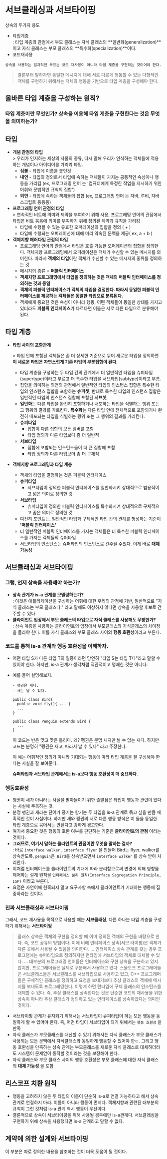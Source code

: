 # 서브클래싱과 서브타이핑

상속의 두가지 용도

- 타입계층  
  : 타입 계층의 관점에서 부모 클래스는 자식 클래스의 **일반화(generalization)**이고 자식 클래스는 부모 클래스의 **특수화(specialization)**이다.
- 코드재사용  

`상속을 사용하는 일차적인 목표는 코드 재사용이 아니라 타입 계층을 구현하는 것이어야 한다.`



> 결론부터 말하자면 동일한 메시지에 대해 서로 다르게 행동할 수 있는 다형적인 객체를 구현하기 위해서는 객체의 행동을 기반으로 타입 계층을 구성해야 한다.



## 올바른 타입 계층을 구성하는 원칙?

### 타입 계층이란 무엇인가? 상속을 이용해 타입 계층을 구현한다는 것은 무엇을 의미하는가?



## 타입

- **개념 관점의 타입**  
  \> 우리가 인지하는 세상의 사물의 종류, 다시 말해 우리가 인식하는 객체들에 적용하는 개념이나 아이디어를 가리켜 타입.
  - **심볼** - 타입에 이름을 붙인것
  - **내연** - 타입의 정의로서 타입에 속하는 객체들이 가지는 공통적인 속성이나 행동을 가리킴 (ex, 프로그래밍 언어 는 '컴퓨터에게 특정한 작업을 지시하기 위한 어휘와 문법적인 규칙의 집합')
  - **외연** - 타입에 속하는 객체들의 집합 (ex, 프로그래밍 언어 는 자바, 루비, 자바스크립트 등등등)
- **프로그래밍 언어 관점의 타입**  
  \> 연속적인 비트에 의미와 제약을 부여하기 위해 사용, 프로그래밍 언어의 관점에서 타입은 비트 묶음에 의미를 부여하기 위해 정의된 제약과 규칙을 가리킴
  - 타입에 수행될 수 있는 유효한 오퍼레이션의 집합을 정의 ( + )
  - 타입에 수행되는 오퍼레이션에 대해 미리 약속된 문맥을 제공( ex, a + b )
- **객체지향 패러다임 관점의 타입**
  - 프로그래밍 언어의 관점에서 타입은 호출 가능한 오퍼레이션의 집합을 정의한다. 객체지향 프로그래밍에서 오퍼레이션은 객체가 수신할 수 있는 메시지를 의미한다. 따라서 **객체의 타입**이란 객체가 수신할 수 있는 메시지의 종류를 정의하는 것
  - 메시지의 종류 = **퍼블릭 인터페이스**
  - **객체지향 프로그래밍에서 타입을 정의하는 것은 객체의 퍼블릭 인터페이스를 정의하는 것과 동일**
  - **객체의 퍼블릭 인터페이스가 객체의 타입을 결정한다. 따라서 동일한 퍼블릭 인터페이스를 제공하는 객체들은 동일한 타입으로 분류된다.**
  - 객체에게 중요한 것은 속성이 아니라 행동, 어떤 객체들이 동일한 상태를 가지고 있더라도 **퍼블릭 인터페이스**가 다르다면 이들은 서로 다른 타입으로 분류해야 된다.

## 타입 계층

- **타입 사이의 포함관계**

  \> 타입 안에 포함된 객체들은 좀 더 상세한 기준으로 묶어 새로운 타입을 정의하면 **이 새로운 타입은 자연스럽게 기존 타입의 부분집합이 된다.**

  - 타입 계층을 구성하는 두 타입 간의 관계에서 더 일반적인 타입을 슈퍼타입(supertype)이라고 부르고 더 특수한 타입을 서브타입(subtype)이라고 부름.
  - 집합을 의미하는 외연의 관점에서 일반적인 타입의 인스턴스 집합은 특수한 타입의 인스턴스 집합을 포함하는 **슈퍼셋**, 반대로 특수한 타입의 인스턴스 집합은 일반적인 타입의 인스턴스 집합에 포함된 **서브셋**
  - **일반화**는 다른 타입을 완전히 포함하거나 내포하는 타입을 식별하는 행위 또는 그 행위의 결과를 가르킨다. **특수화**는 다른 타입 안에 전체적으로 포함되거나 완전히 내포되는 타입을 식별하는 행위 또는 그 행위의 결과를 가리킨다.
  - **슈퍼타입**
    - 집합이 다른 집합의 모든 멤버를 포함
    - 타입 정의가 다른 타입보다 좀 더 일반적
  - **서브타입**
    - 집합에 포함되는 인스턴스들이 더 큰 집합에 포함
    - 타입 정의가 다른 타입보더 좀 더 구체적

- **객체지향 프로그래밍과 타입 계층**

  - 객체의 타입을 결정하는 것은 퍼블릭 인터페이스
  - **슈퍼타입**
    - 서브타입이 정의한 퍼블릭 인터페이스를 일반화시켜 상대적으로 범용적이고 넓은 의미로 정의한 것
  - **서브타입**
    - 슈퍼타입이 정의한 퍼블릭 인터페이스를 특수화시켜 상대적으로 구체적으고 좁은 의미로 정의한 것
  - 여전히 포인트는, 일반적인 타입과 구체적인 타입 간의 관계를 형성하는 기준이 **'퍼블릭 인터페이스'**
  - 더 일반적인 퍼블릭 인터페이스를 가지는 객체들은 더 특수한 퍼블릭 인터페이스를 가지는 객체들의 슈퍼타입
  - 서브타입의 인스턴스는 슈퍼타입의 인스턴스로 간주될 수있다. 이게 바로 **대체가능성**



## 서브클래싱과 서브타이핑

### 그럼, 언제 상속을 사용해야 하는가?

- **상속 관계가 is-a 관계를 모델링하는가?**  
  : 이것은 애플리케이션을 구성하는 어휘에 대한 우리의 관점에 기반, 일반적으로 "자식 클래스는 부모 클래스다." 라고 말해도 이상하지 않다면 상속을 사용할 후보로 간주할 수 있다
- **클라이언트 입장에서 부모 클래스의 타입으로 자식 클래스를 사용해도 무방한가?**  
  : 상속 계층을 사용하는 클라이언트의 입장에서 부모클래스와 자식클래스의 차이점을 몰라야 한다. 이를 자식 클래스와 부모 클래스 사이의 **행동 호환성**이라고 부른다.



### 코드를 통해 is-a 관계와 행동 호환성을 이해하자.

- 어떤 타입 S가 다른 타입 T의 일종이라면 당연히 "타입 S는 타입 T다"라고 말할 수 있어야 한다. 하지만, is-a 관계가 생각처럼 직관적이고 명쾌한 것은 아니다. 

- 예를 들어 설명해보자.  

  ```
  - 팽귄은 새다.
  - 새는 날 수 있다.
  
  public class Bird{
  	public void fly(){ ... }
  	...
  }
  
  public class Penguin extends Bird {
  	...
  }
  ```

  이 코드는 반은 맞고 맞은 틀리다. 왜? 펭귄은 분명 새지만 날 수 없는 새다. 하지만 코드는 분명히 "펭귄은 새고, 따라서 날 수 있다" 라고 주장한다.

  이 예는 어휘적인 정의가 아니라 기대되는 행동에 따라 타입 계층을 잘 구성해야 한다는 사실을 잘 보여준다.

  **슈퍼타입과 서브타입 관계에서는 is-a보다 행동 호환성이 더 중요하다.**

### 행동호환성

- 팽귄이 새가 아니라는 사실을 받아들이기 위한 출발점은 타입이 행동과 관련이 있다는 사실에 주목하는 것.
- 분명 팽귄과 새라는 단어가 풍기는 향기는 두 타입을 is-a 관계로 묶고 싶을 만큼 매혹적인 것이 사실이다. 하지만 새와 펭귄의 서로 다른 행동 방식은 이 둘을 동일한 타입 계층으로 묶어서는 안된다고 강하게 경고한다.
- 여기서 중요한 것은 행동의 호환 여부를 판단하는 기준은 **클라이언트의 관점** 이라는 것이다.
- **그러므로, 여기서 말하는 클라언트의 관점이란 무엇을 말하는 걸까?**  
  : 바로 `interface walker` , `interface flyer` 을 만들어 Bird는 flyer, walker를 상속받도록, `penguin`은` Bird`를 상속받으면서 `interface walker` 를 상속 받아 처리한다.
- 이처럼 인터페이스를 클라이언트의 기대에 따라 분리함으로써 변경에 의해 영향을 제어하는 설계 원칙을 `인터페이스 분리 원칙(Interface Segregation Principle, ISP)` 이라고 부른다.
- 요점은 자연어에 현혹되지 말고 요구사항 속에서 클라이언트가 기대하는 행동에 집중하라는 것이다. 



### 진짜 서브클래싱과 서브타이핑

그래서, 코드 재사용을 목적으로 사용할 때는 **서브클래싱**, 다른 하나는 타입 계층을 구성하기 위해서는 **서브타이핑**

>클래스 상속은 객체의 구현을 정의할 때 이미 정의된 객체의 구현을 바탕으로 한다. 즉, 코드 공유의 방법이다. 이에 비해 인터페이스 상속(서브 타이핑)은 객체가 다른 곳에서 사용될 수 있음을 의미한다. ... 인터페이스 상속 관계를 갖는 경우 프로그램에는 슈퍼타입으로 정의하지만 런타임에 서브타입의 객체로 대체할 수 있다. ... 대부분의 프로그래밍 언어들은 인터페이스와 구현 상속을 구분하고 있지 않지만, 프로그래머들은 실제로 구분해서 사용하고 있다. 스몰토크 프로그래머들은 서브클래스들은 서브클래스를 서브타입으로 사용하고 있고, C++ 프로그래머들은 구체적인 클래스를 정의하고 요청을 보내기보다 추상 클래스의 객체에 메시지를 보내도록 프로그래밍한다. 이렇게 하면 런타임에 구체 클래스의 인스턴스를 대체할 수 있다. 즉, 추상 클래스를 상속한다는 것은 단순한 코드의 재사용을 위한 상속이 아니라 추상 클래스가 정의하고 있는 인터페이스를 상속하겠다는 의미인 것이다.

- 서브타이핑 관게가 유지되기 위해서는 서브타입이 슈퍼타입이 하는 모든 행동을 동일하게 할 수 있어야 한다. 즉, 어떤 타입이 서브타입이 되기 위해서는 `행동 호환성` 을 만족
- 자식 클래스가 부모클래스를 대신할 수 있기 위해서는 자식 클래스가 부모 클래스가 사용되는 모든 문맥에서 자식클래스와 동일하게 행동할 수 있어야 한ㄷ. 그리고 행동 호환성을 만족하는 상속 관계는 부모클래스를 새로운 자식 클래스로 대체하더라도 시스템이 문제없이 동작할 것이라는 것을 보장해야 한다.
- 자식 클래스와 부모 클래스 사이의 행동 호환성은 부모 클래스에 대한 자식 클래스의 **대체 가능성** 을 포함

## 리스코프 치환 원칙

- 행동을 고려하지 않은 두 타입의 이름이 단순히 is-a로 연결 가능하다고 해서 상속 관계로 연결하지 마라. 이름이 아니라 행동이 먼저다. 객체지향과 관련된 대부분의 규칙이 그런 것처럼 is-a 관계 역시 행동이 우선이다.
- 결론적으로 상속이 서브타이핑을 위해 사용될 경우에만 is-a관계다. 서브클래싱을 구현하기 위해 상속을 사용했다면 is-a 관계라고 말할 수 없다.

## 계약에 의한 설계와 서브타이핑

이 부분은 따로 정의한 내용을 참조하는 것이 더욱 도움이 될 것이다.

[여기!]: https://github.com/LenKIM/object-book/tree/master/object8


